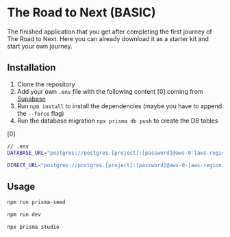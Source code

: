 # The Road to Next (BASIC)

The finished application that you get after completing the first journey of The Road to Next. Here you can already download it as a starter kit and start your own journey.

## Installation

1. Clone the repository
2. Add your own `.env` file with the following content [0] coming from [Supabase](https://supabase.com/)
3. Run `npm install` to install the dependencies (maybe you have to append the `--force` flag)
4. Run the database migration `npx prisma db push` to create the DB tables

[0]

```sh
// .env
DATABASE_URL="postgres://postgres.[project]:[password]@aws-0-[aws-region].pooler.supabase.com:6543/postgres?pgbouncer=true"

DIRECT_URL="postgres://postgres.[project]:[password]@aws-0-[aws-region].pooler.supabase.com:5432/postgres"
```

## Usage

```sh
npm run prisma-seed
```

```sh
npm run dev
```

```sh
npx prisma studio
```
